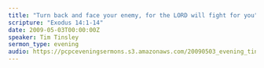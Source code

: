 ```yaml
---
title: "Turn back and face your enemy, for the LORD will fight for you"
scripture: "Exodus 14:1-14"
date: 2009-05-03T00:00:00Z
speaker: Tim Tinsley
sermon_type: evening
audio: https://pcpceveningsermons.s3.amazonaws.com/20090503_evening_tinsley.mp3 
---
```



